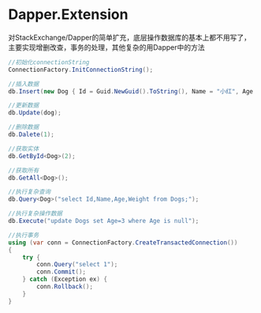 # Dapper.Extension
对StackExchange/Dapper的简单扩充，底层操作数据库的基本上都不用写了，主要实现增删改查，事务的处理，其他复杂的用Dapper中的方法

``` C#
//初始化connectionString
ConnectionFactory.InitConnectionString();

//插入数据
db.Insert(new Dog { Id = Guid.NewGuid().ToString(), Name = "小红", Age = 2, Weight = 10 });

//更新数据
db.Update(dog);

//删除数据
db.Dalete(1);

//获取实体
db.GetById<Dog>(2);

//获取所有
db.GetAll<Dog>();

//执行复杂查询
db.Query<Dog>("select Id,Name,Age,Weight from Dogs;");

//执行复杂操作数据
db.Execute("update Dogs set Age=3 where Age is null");

//执行事务
using (var conn = ConnectionFactory.CreateTransactedConnection())
{
	try {
		conn.Query("select 1");
		conn.Commit();
	} catch (Exception ex) {
		conn.Rollback();
	}
}
```
